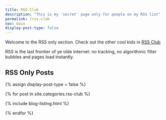 ```yaml
---
title: RSS Club
description: "This is my 'secret' page only for people on my RSS list"
permalink: /rss-club
nav: main
display-post-type: false
---
```


Welcome to the RSS only section. Check out the other cool kids in [RSS Club](https://daverupert.com/2018/01/welcome-to-rss-club/)

RSS is the last frontier of ye olde internet: no tracking, no algorithmic filter bubbles and pages load instantly. 


## RSS Only Posts 

{% assign display-post-type = false %}

{% for post in site.categories.rss-club %}

{% include blog-listing.html %}

{% endfor %}



